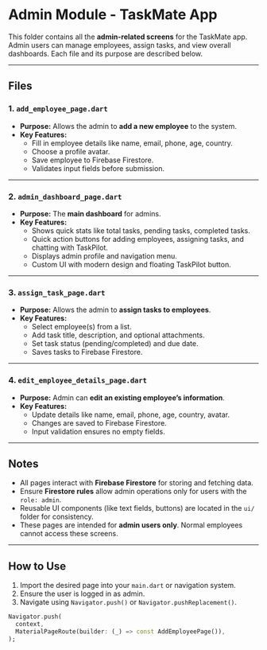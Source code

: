 # Admin Module - TaskMate App

This folder contains all the **admin-related screens** for the TaskMate app. Admin users can manage employees, assign tasks, and view overall dashboards. Each file and its purpose are described below.

---

## Files

### 1. `add_employee_page.dart`
- **Purpose:** Allows the admin to **add a new employee** to the system.
- **Key Features:**
  - Fill in employee details like name, email, phone, age, country.
  - Choose a profile avatar.
  - Save employee to Firebase Firestore.
  - Validates input fields before submission.

---

### 2. `admin_dashboard_page.dart`
- **Purpose:** The **main dashboard** for admins.
- **Key Features:**
  - Shows quick stats like total tasks, pending tasks, completed tasks.
  - Quick action buttons for adding employees, assigning tasks, and chatting with TaskPilot.
  - Displays admin profile and navigation menu.
  - Custom UI with modern design and floating TaskPilot button.

---

### 3. `assign_task_page.dart`
- **Purpose:** Allows the admin to **assign tasks to employees**.
- **Key Features:**
  - Select employee(s) from a list.
  - Add task title, description, and optional attachments.
  - Set task status (pending/completed) and due date.
  - Saves tasks to Firebase Firestore.

---

### 4. `edit_employee_details_page.dart`
- **Purpose:** Admin can **edit an existing employee’s information**.
- **Key Features:**
  - Update details like name, email, phone, age, country, avatar.
  - Changes are saved to Firebase Firestore.
  - Input validation ensures no empty fields.

---

## Notes
- All pages interact with **Firebase Firestore** for storing and fetching data.
- Ensure **Firestore rules** allow admin operations only for users with the `role: admin`.
- Reusable UI components (like text fields, buttons) are located in the `ui/` folder for consistency.
- These pages are intended for **admin users only**. Normal employees cannot access these screens.

---

## How to Use
1. Import the desired page into your `main.dart` or navigation system.
2. Ensure the user is logged in as admin.
3. Navigate using `Navigator.push()` or `Navigator.pushReplacement()`.

```dart
Navigator.push(
  context,
  MaterialPageRoute(builder: (_) => const AddEmployeePage()),
);
